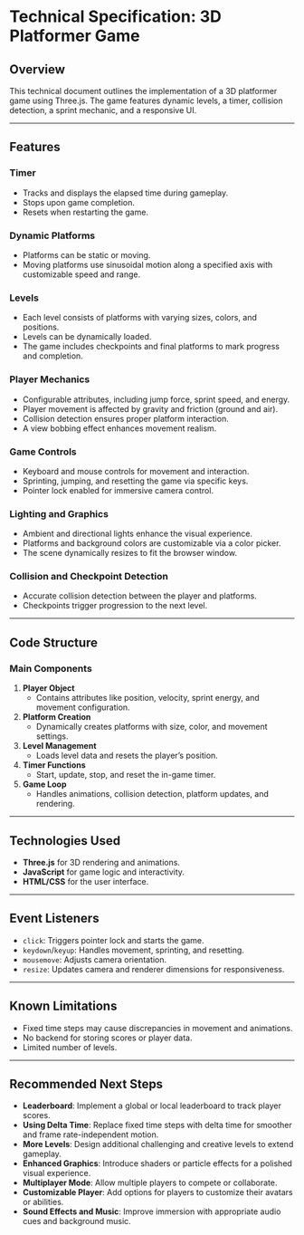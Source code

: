 # Technical Specification: 3D Platformer Game

## Overview
This technical document outlines the implementation of a 3D platformer game using Three.js. The game features dynamic levels, a timer, collision detection, a sprint mechanic, and a responsive UI.

---

## Features

### Timer
- Tracks and displays the elapsed time during gameplay.
- Stops upon game completion.
- Resets when restarting the game.

### Dynamic Platforms
- Platforms can be static or moving.
- Moving platforms use sinusoidal motion along a specified axis with customizable speed and range.

### Levels
- Each level consists of platforms with varying sizes, colors, and positions.
- Levels can be dynamically loaded.
- The game includes checkpoints and final platforms to mark progress and completion.

### Player Mechanics
- Configurable attributes, including jump force, sprint speed, and energy.
- Player movement is affected by gravity and friction (ground and air).
- Collision detection ensures proper platform interaction.
- A view bobbing effect enhances movement realism.

### Game Controls
- Keyboard and mouse controls for movement and interaction.
- Sprinting, jumping, and resetting the game via specific keys.
- Pointer lock enabled for immersive camera control.

### Lighting and Graphics
- Ambient and directional lights enhance the visual experience.
- Platforms and background colors are customizable via a color picker.
- The scene dynamically resizes to fit the browser window.

### Collision and Checkpoint Detection
- Accurate collision detection between the player and platforms.
- Checkpoints trigger progression to the next level.

---

## Code Structure

### Main Components
1. **Player Object**
   - Contains attributes like position, velocity, sprint energy, and movement configuration.
2. **Platform Creation**
   - Dynamically creates platforms with size, color, and movement settings.
3. **Level Management**
   - Loads level data and resets the player’s position.
4. **Timer Functions**
   - Start, update, stop, and reset the in-game timer.
5. **Game Loop**
   - Handles animations, collision detection, platform updates, and rendering.

---

## Technologies Used
- **Three.js** for 3D rendering and animations.
- **JavaScript** for game logic and interactivity.
- **HTML/CSS** for the user interface.

---

## Event Listeners
- `click`: Triggers pointer lock and starts the game.
- `keydown`/`keyup`: Handles movement, sprinting, and resetting.
- `mousemove`: Adjusts camera orientation.
- `resize`: Updates camera and renderer dimensions for responsiveness.

---

## Known Limitations
- Fixed time steps may cause discrepancies in movement and animations.
- No backend for storing scores or player data.
- Limited number of levels.

---

## Recommended Next Steps
- **Leaderboard**: Implement a global or local leaderboard to track player scores.
- **Using Delta Time**: Replace fixed time steps with delta time for smoother and frame rate-independent motion.
- **More Levels**: Design additional challenging and creative levels to extend gameplay.
- **Enhanced Graphics**: Introduce shaders or particle effects for a polished visual experience.
- **Multiplayer Mode**: Allow multiple players to compete or collaborate.
- **Customizable Player**: Add options for players to customize their avatars or abilities.
- **Sound Effects and Music**: Improve immersion with appropriate audio cues and background music.
